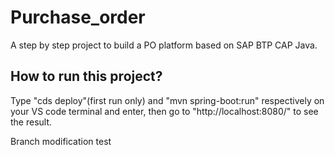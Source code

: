 # Purchase_order
 A step by step project to build a PO platform based on SAP BTP CAP Java.

## How to run this project?
 Type "cds deploy"(first run only) and "mvn spring-boot:run" respectively on your VS code terminal and enter, then go to "http://localhost:8080/" to see the result.


 Branch modification test 